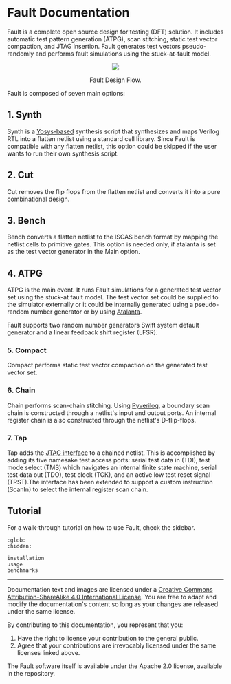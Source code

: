 # Fault Documentation

Fault is a complete open source design for testing (DFT) solution. It includes
automatic test pattern generation (ATPG), scan stitching, static test vector
compaction, and JTAG insertion. Fault generates test vectors pseudo-randomly and
performs fault simulations using the stuck-at-fault model.

<div align="center">
<img src="https://user-images.githubusercontent.com/25064257/80364707-a6950280-8886-11ea-9fd6-d8dbbc689081.png">
<p> Fault Design Flow. </p>
</div>

Fault is composed of seven main options:

## 1. Synth

Synth is a [Yosys-based](https://github.com/YosysHQ/Yosys) synthesis script that
synthesizes and maps Verilog RTL into a flatten netlist using a standard cell
library. Since Fault is compatible with any flatten netlist, this option could
be skipped if the user wants to run their own synthesis script.

## 2. Cut

Cut removes the flip flops from the flatten netlist and converts it into a pure
combinational design.

## 3. Bench

Bench converts a flatten netlist to the ISCAS bench format by mapping the
netlist cells to primitive gates. This option is needed only, if atalanta is set
as the test vector generator in the Main option.

## 4. ATPG

ATPG is the main event. It runs Fault simulations for a generated test vector
set using the stuck-at fault model. The test vector set could be supplied to the
simulator externally or it could be internally generated using a pseudo-random
number generator or by using [Atalanta](https://github.com/hsluoyz/Atalanta).

Fault supports two random number generators Swift system default generator and a
linear feedback shift register (LFSR).

### 5. Compact

Compact performs static test vector compaction on the generated test vector set.

### 6. Chain

Chain performs scan-chain stitching. Using
[Pyverilog](https://github.com/PyHDI/Pyverilog), a boundary scan chain is
constructed through a netlist's input and output ports. An internal register
chain is also constructed through the netlist's D-flip-flops.

### 7. Tap

Tap adds the
[JTAG interface](https://opencores.org/websvn/listing?repname=adv_debug_sys&path=%2Fadv_debug_sys%2Ftrunk%2FHardware%2Fjtag%2Ftap%2Fdoc%2F#path_adv_debug_sys_trunk_Hardware_jtag_tap_doc_)
to a chained netlist. This is accomplished by adding its five namesake test
access ports: serial test data in (TDI), test mode select (TMS) which navigates
an internal finite state machine, serial test data out (TDO), test clock (TCK),
and an active low test reset signal (TRST).The interface has been extended to
support a custom instruction (ScanIn) to select the internal register scan
chain.

## Tutorial

For a walk-through tutorial on how to use Fault, check the sidebar.

```{toctree}
:glob:
:hidden:

installation
usage
benchmarks
```

---

Documentation text and images are licensed under a
<a rel="license" href="http://creativecommons.org/licenses/by-sa/4.0/">Creative
Commons Attribution-ShareAlike 4.0 International License</a>. You are free to
adapt and modify the documentation's content so long as your changes are
released under the same license.

By contributing to this documentation, you represent that you:
1. Have the right to license your contribution to the general public.
2. Agree that your contributions are irrevocably licensed under the same
   licenses linked above.

The Fault software itself is available under the Apache 2.0 license,
available in the repository.
